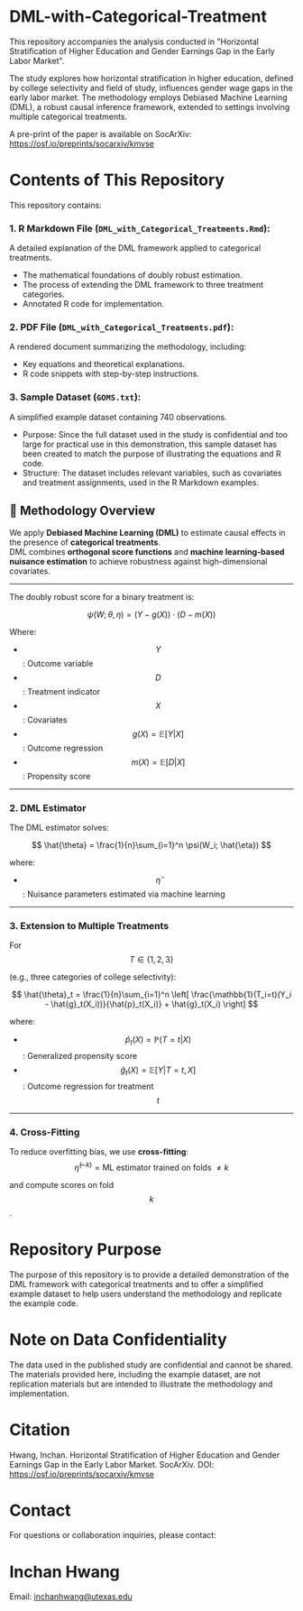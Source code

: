 # DML-with-Categorical-Treatment
This repository accompanies the analysis conducted in "Horizontal Stratification of Higher Education and Gender Earnings Gap in the Early Labor Market".

The study explores how horizontal stratification in higher education, defined by college selectivity and field of study, influences gender wage gaps in the early labor market. The methodology employs Debiased Machine Learning (DML), a robust causal inference framework, extended to settings involving multiple categorical treatments.

A pre-print of the paper is available on SocArXiv: https://osf.io/preprints/socarxiv/kmvse

# Contents of This Repository

This repository contains:

### 1. R Markdown File (`DML_with_Categorical_Treatments.Rmd`):  

A detailed explanation of the DML framework applied to categorical treatments.

- The mathematical foundations of doubly robust estimation.
- The process of extending the DML framework to three treatment categories.
- Annotated R code for implementation.

### 2. PDF File (`DML_with_Categorical_Treatments.pdf`):

A rendered document summarizing the methodology, including:

- Key equations and theoretical explanations.
- R code snippets with step-by-step instructions.

### 3. Sample Dataset (`GOMS.txt`):

A simplified example dataset containing 740 observations.

- Purpose: Since the full dataset used in the study is confidential and too large for practical use in this demonstration, this sample dataset has been created to match the purpose of illustrating the equations and R code.
- Structure: The dataset includes relevant variables, such as covariates and treatment assignments, used in the R Markdown examples.

## 📐 Methodology Overview

We apply **Debiased Machine Learning (DML)** to estimate causal effects in the presence of **categorical treatments**.  
DML combines **orthogonal score functions** and **machine learning-based nuisance estimation** to achieve robustness against high-dimensional covariates.

---

The doubly robust score for a binary treatment is:

$$
\psi(W; \theta, \eta) = \left( Y - g(X) \right) \cdot \left( D - m(X) \right)
$$


Where:

- $$Y$$: Outcome variable  
- $$D$$: Treatment indicator  
- $$X$$: Covariates  
- $$g(X) = \mathbb{E}[Y|X]$$: Outcome regression  
- $$m(X) = \mathbb{E}[D|X]$$: Propensity score  

---


### 2. DML Estimator
The DML estimator solves:

$$
\hat{\theta} = \frac{1}{n}\sum_{i=1}^n \psi(W_i; \hat{\eta})
$$

where:

- $$\hat{\eta}$$: Nuisance parameters estimated via machine learning  

---

### 3. Extension to Multiple Treatments
For $$ T \in \{1,2,3\}$$ 

(e.g., three categories of college selectivity):

$$
\hat{\theta}_t = \frac{1}{n}\sum_{i=1}^n \left[ \frac{\mathbb{1}(T_i=t)(Y_i - \hat{g}_t(X_i))}{\hat{p}_t(X_i)} + \hat{g}_t(X_i) \right]
$$

where:

- $$\hat{p}_t(X) = \mathbb{P}(T=t|X)$$ : Generalized propensity score  
- $$\hat{g}_t(X) = \mathbb{E}[Y|T=t,X]$$ : Outcome regression for treatment $$t$$  

---

### 4. Cross-Fitting
To reduce overfitting bias, we use **cross-fitting**:
$$
\hat{\eta}^{(-k)} = \text{ML estimator trained on folds } \neq k
$$

and compute scores on fold $$k$$.


# Repository Purpose
The purpose of this repository is to provide a detailed demonstration of the DML framework with categorical treatments and to offer a simplified example dataset to help users understand the methodology and replicate the example code.


# Note on Data Confidentiality
The data used in the published study are confidential and cannot be shared. The materials provided here, including the example dataset, are not replication materials but are intended to illustrate the methodology and implementation.

# Citation
Hwang, Inchan. Horizontal Stratification of Higher Education and Gender Earnings Gap in the Early Labor Market. SocArXiv. DOI: https://osf.io/preprints/socarxiv/kmvse

# Contact
For questions or collaboration inquiries, please contact:
# Inchan Hwang
Email: inchanhwang@utexas.edu
